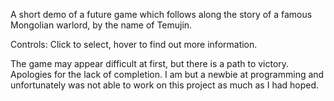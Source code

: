 A short demo of a future game which follows along the story of a famous Mongolian warlord, by the name of Temujin.

Controls: Click to select, hover to find out more information.

The game may appear difficult at first, but there is a path to victory. Apologies for the lack of completion. I am but a newbie at programming and unfortunately was not able to work on this project as much as I had hoped.